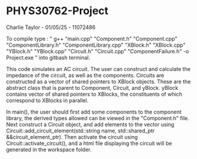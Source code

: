 # PHYS30762-Project

Charlie Taylor - 01/05/25 - 11072486

To compile type : 
" g++ "main.cpp" "Component.h" "Component.cpp" "ComponentLibrary.h" "ComponentLibrary.cpp" "XBlock.h" "XBlock.cpp" "YBlock.h" "YBlock.cpp" "Circuit.h" "Circuit.cpp" "ComponentFailure.h" -o Project.exe " 
into gitbash terminal.

This code simulates an AC circuit. The user can construct and calculate the impedance of the circuit, as well as the components. Circuits are constructed as a vector of shared pointers to XBlock objects. These are the abstract class that is parent to Component, Circuit, and yBlock. yBlock contains vector of shared pointers to XBlocks, the constituents of which correspond to XBlocks in parallel.

In main(), the user should first add some components to the component library, the derived types allowed can be viewed in the "Component.h" file. Next construct a Circuit object, and add elements to the vector using Circuit::add_circuit_element(std::string name, std::shared_ptr<XBlock> &&circuit_element_ptr). Then activate the circuit using Circuit::activate_circuit(), and a html file displaying the circuit will be generated in the workspace folder.
